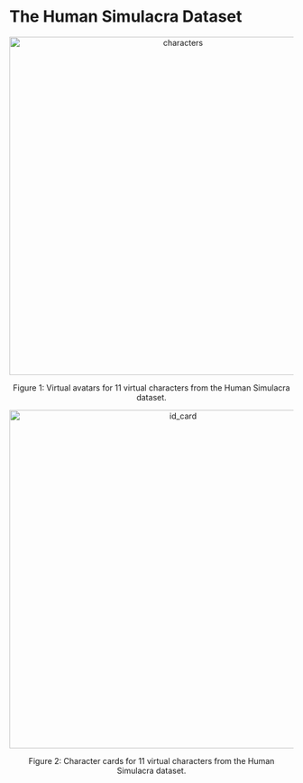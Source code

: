 # The Human Simulacra Dataset
<div align="center">
<a href="https://github.com/hasakiXie123/Human-Simulacra/">
    <img src="https://github.com/hasakiXie123/Human-Simulacra/figures/characters.png" alt="characters" width="600" class="center">
</a>
  
<a>Figure 1: Virtual avatars for 11 virtual characters from the Human Simulacra dataset.</a>
</div>
<div align="center">
<a href="https://github.com/hasakiXie123/Human-Simulacra/">
    <img src="https://github.com/hasakiXie123/Human-Simulacra/figures/id_card.png" alt="id_card" width="600" class="center">
</a>
  
<a>Figure 2: Character cards for 11 virtual characters from the Human Simulacra dataset.</a>
</div>
